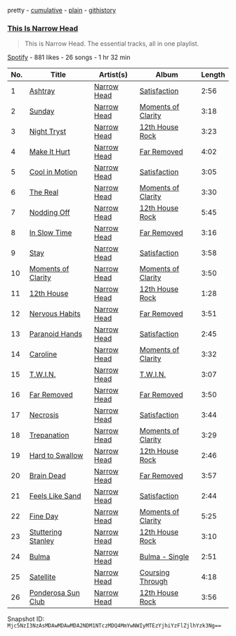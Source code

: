 pretty - [cumulative](/playlists/cumulative/37i9dQZF1DZ06evO2urtMA.md) - [plain](/playlists/plain/37i9dQZF1DZ06evO2urtMA) - [githistory](https://github.githistory.xyz/mackorone/spotify-playlist-archive/blob/main/playlists/plain/37i9dQZF1DZ06evO2urtMA)

### [This Is Narrow Head](https://open.spotify.com/playlist/37i9dQZF1DZ06evO2urtMA)

> This is Narrow Head\. The essential tracks, all in one playlist.

[Spotify](https://open.spotify.com/user/spotify) - 881 likes - 26 songs - 1 hr 32 min

| No. | Title | Artist(s) | Album | Length |
|---|---|---|---|---|
| 1 | [Ashtray](https://open.spotify.com/track/1AmVWLPhCqTMt4y5t0cB8T) | [Narrow Head](https://open.spotify.com/artist/4g6ODwOQYRZLsP89kEoBIu) | [Satisfaction](https://open.spotify.com/album/0m3hGU2BkS3t3zBdavqmNg) | 2:56 |
| 2 | [Sunday](https://open.spotify.com/track/3Xf7P2K1gXivN5KzULbNdU) | [Narrow Head](https://open.spotify.com/artist/4g6ODwOQYRZLsP89kEoBIu) | [Moments of Clarity](https://open.spotify.com/album/2tT3FSTvD9zx1c6QyZcYis) | 3:18 |
| 3 | [Night Tryst](https://open.spotify.com/track/6t7JhxmZXS0YrYgvQyRWZ1) | [Narrow Head](https://open.spotify.com/artist/4g6ODwOQYRZLsP89kEoBIu) | [12th House Rock](https://open.spotify.com/album/5YHS5GXWuW5IuXwGqET6t0) | 3:23 |
| 4 | [Make It Hurt](https://open.spotify.com/track/69jVsEla1GaZYEzinH4kDb) | [Narrow Head](https://open.spotify.com/artist/4g6ODwOQYRZLsP89kEoBIu) | [Far Removed](https://open.spotify.com/album/13RbzhZDgc98h8VWThEp9a) | 4:02 |
| 5 | [Cool in Motion](https://open.spotify.com/track/21yuHrj83KWSLRsCvDN7Ul) | [Narrow Head](https://open.spotify.com/artist/4g6ODwOQYRZLsP89kEoBIu) | [Satisfaction](https://open.spotify.com/album/0m3hGU2BkS3t3zBdavqmNg) | 3:05 |
| 6 | [The Real](https://open.spotify.com/track/6Ux3fUYIKunILT948gEFMM) | [Narrow Head](https://open.spotify.com/artist/4g6ODwOQYRZLsP89kEoBIu) | [Moments of Clarity](https://open.spotify.com/album/2tT3FSTvD9zx1c6QyZcYis) | 3:30 |
| 7 | [Nodding Off](https://open.spotify.com/track/7jd5bSsJ3pdPVDU7PdFVJL) | [Narrow Head](https://open.spotify.com/artist/4g6ODwOQYRZLsP89kEoBIu) | [12th House Rock](https://open.spotify.com/album/5YHS5GXWuW5IuXwGqET6t0) | 5:45 |
| 8 | [In Slow Time](https://open.spotify.com/track/3C7Qjn5zpc6xJ81pamYWtJ) | [Narrow Head](https://open.spotify.com/artist/4g6ODwOQYRZLsP89kEoBIu) | [Far Removed](https://open.spotify.com/album/13RbzhZDgc98h8VWThEp9a) | 3:16 |
| 9 | [Stay](https://open.spotify.com/track/6Glr1Wc0TZ5Ta1BCbrvaHG) | [Narrow Head](https://open.spotify.com/artist/4g6ODwOQYRZLsP89kEoBIu) | [Satisfaction](https://open.spotify.com/album/0m3hGU2BkS3t3zBdavqmNg) | 3:58 |
| 10 | [Moments of Clarity](https://open.spotify.com/track/35abwQmAZvwCPBPzuXWob1) | [Narrow Head](https://open.spotify.com/artist/4g6ODwOQYRZLsP89kEoBIu) | [Moments of Clarity](https://open.spotify.com/album/2tT3FSTvD9zx1c6QyZcYis) | 3:50 |
| 11 | [12th House](https://open.spotify.com/track/1thpTj5LbAQbWTzPBbWRQX) | [Narrow Head](https://open.spotify.com/artist/4g6ODwOQYRZLsP89kEoBIu) | [12th House Rock](https://open.spotify.com/album/5YHS5GXWuW5IuXwGqET6t0) | 1:28 |
| 12 | [Nervous Habits](https://open.spotify.com/track/3iIOUEPbQDG2XQNeckP62n) | [Narrow Head](https://open.spotify.com/artist/4g6ODwOQYRZLsP89kEoBIu) | [Far Removed](https://open.spotify.com/album/13RbzhZDgc98h8VWThEp9a) | 3:51 |
| 13 | [Paranoid Hands](https://open.spotify.com/track/7s0E7MQg8ius1ygr0NndJs) | [Narrow Head](https://open.spotify.com/artist/4g6ODwOQYRZLsP89kEoBIu) | [Satisfaction](https://open.spotify.com/album/0m3hGU2BkS3t3zBdavqmNg) | 2:45 |
| 14 | [Caroline](https://open.spotify.com/track/1QihdrOippsltEK1LqdbPI) | [Narrow Head](https://open.spotify.com/artist/4g6ODwOQYRZLsP89kEoBIu) | [Moments of Clarity](https://open.spotify.com/album/2tT3FSTvD9zx1c6QyZcYis) | 3:32 |
| 15 | [T.W.I.N.](https://open.spotify.com/track/0AyN9SW50iTYEI17mdg8BG) | [Narrow Head](https://open.spotify.com/artist/4g6ODwOQYRZLsP89kEoBIu) | [T.W.I.N.](https://open.spotify.com/album/64wKY2vc3FLDD3CwD68vBz) | 3:07 |
| 16 | [Far Removed](https://open.spotify.com/track/5NwYO5OtL5LBXAYCAkqSfe) | [Narrow Head](https://open.spotify.com/artist/4g6ODwOQYRZLsP89kEoBIu) | [Far Removed](https://open.spotify.com/album/13RbzhZDgc98h8VWThEp9a) | 3:50 |
| 17 | [Necrosis](https://open.spotify.com/track/46FwqZts74DdH7mWvG1SpG) | [Narrow Head](https://open.spotify.com/artist/4g6ODwOQYRZLsP89kEoBIu) | [Satisfaction](https://open.spotify.com/album/0m3hGU2BkS3t3zBdavqmNg) | 3:44 |
| 18 | [Trepanation](https://open.spotify.com/track/79Sx3cIdMZNYxIpJX27O4P) | [Narrow Head](https://open.spotify.com/artist/4g6ODwOQYRZLsP89kEoBIu) | [Moments of Clarity](https://open.spotify.com/album/2tT3FSTvD9zx1c6QyZcYis) | 3:29 |
| 19 | [Hard to Swallow](https://open.spotify.com/track/6XSR3rZzQRQ7oaRYqbe408) | [Narrow Head](https://open.spotify.com/artist/4g6ODwOQYRZLsP89kEoBIu) | [12th House Rock](https://open.spotify.com/album/5YHS5GXWuW5IuXwGqET6t0) | 2:46 |
| 20 | [Brain Dead](https://open.spotify.com/track/4JkPEQKAQ9Uwg1vTilKx5y) | [Narrow Head](https://open.spotify.com/artist/4g6ODwOQYRZLsP89kEoBIu) | [Far Removed](https://open.spotify.com/album/13RbzhZDgc98h8VWThEp9a) | 3:57 |
| 21 | [Feels Like Sand](https://open.spotify.com/track/5ok41XptV2v9yhm92Cp0RK) | [Narrow Head](https://open.spotify.com/artist/4g6ODwOQYRZLsP89kEoBIu) | [Satisfaction](https://open.spotify.com/album/0m3hGU2BkS3t3zBdavqmNg) | 2:44 |
| 22 | [Fine Day](https://open.spotify.com/track/3RLBhVe1eGn1npfJbR8kCM) | [Narrow Head](https://open.spotify.com/artist/4g6ODwOQYRZLsP89kEoBIu) | [Moments of Clarity](https://open.spotify.com/album/2tT3FSTvD9zx1c6QyZcYis) | 5:25 |
| 23 | [Stuttering Stanley](https://open.spotify.com/track/2bDcEAuUcRdqn7dkERCmqj) | [Narrow Head](https://open.spotify.com/artist/4g6ODwOQYRZLsP89kEoBIu) | [12th House Rock](https://open.spotify.com/album/5YHS5GXWuW5IuXwGqET6t0) | 3:10 |
| 24 | [Bulma](https://open.spotify.com/track/3R7Gy621ZWHLd8kYl9Bz6s) | [Narrow Head](https://open.spotify.com/artist/4g6ODwOQYRZLsP89kEoBIu) | [Bulma \- Single](https://open.spotify.com/album/3q0oPKvM3rcpuGY8nOvWc4) | 2:51 |
| 25 | [Satellite](https://open.spotify.com/track/3No5gkFfVh2zW59XT67aNY) | [Narrow Head](https://open.spotify.com/artist/4g6ODwOQYRZLsP89kEoBIu) | [Coursing Through](https://open.spotify.com/album/7CKVvhRVZHbLCfOgsbUdxX) | 4:18 |
| 26 | [Ponderosa Sun Club](https://open.spotify.com/track/4E7rliVKRRxJWktIdZ7caE) | [Narrow Head](https://open.spotify.com/artist/4g6ODwOQYRZLsP89kEoBIu) | [12th House Rock](https://open.spotify.com/album/5YHS5GXWuW5IuXwGqET6t0) | 3:56 |

Snapshot ID: `Mjc5NzI3NzAsMDAwMDAwMDA2NDM1NTczMDQ4MmYwNWIyMTEzYjhiYzFlZjlhYzk3Ng==`
